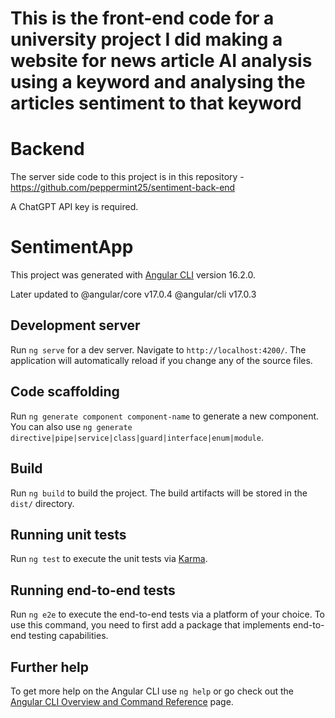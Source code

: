 # This is the front-end code for a university project I did making a website for news article AI analysis using a keyword and analysing the articles sentiment to that keyword

# Backend

The server side code to this  project is in this repository - https://github.com/peppermint25/sentiment-back-end

A ChatGPT API key is required.

# SentimentApp

This project was generated with [Angular CLI](https://github.com/angular/angular-cli) version 16.2.0.

Later updated to @angular/core v17.0.4 @angular/cli v17.0.3

## Development server

Run `ng serve` for a dev server. Navigate to `http://localhost:4200/`. The application will automatically reload if you change any of the source files.

## Code scaffolding

Run `ng generate component component-name` to generate a new component. You can also use `ng generate directive|pipe|service|class|guard|interface|enum|module`.

## Build

Run `ng build` to build the project. The build artifacts will be stored in the `dist/` directory.

## Running unit tests

Run `ng test` to execute the unit tests via [Karma](https://karma-runner.github.io).

## Running end-to-end tests

Run `ng e2e` to execute the end-to-end tests via a platform of your choice. To use this command, you need to first add a package that implements end-to-end testing capabilities.

## Further help

To get more help on the Angular CLI use `ng help` or go check out the [Angular CLI Overview and Command Reference](https://angular.io/cli) page.
